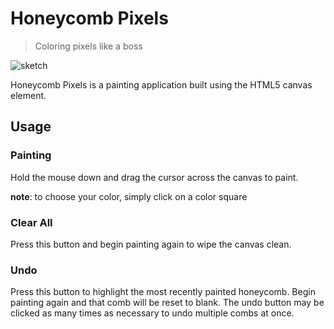 Honeycomb Pixels
============

> Coloring pixels like a boss

![sketch](http://i59.tinypic.com/2a5cf7k.png)

Honeycomb Pixels is a painting application built using the HTML5 canvas element.

## Usage

### Painting
Hold the mouse down and drag the cursor across the canvas to paint.

**note**: to choose your color, simply click on a color square

### Clear All
Press this button and begin painting again to wipe the canvas clean.

### Undo
Press this button to highlight the most recently painted honeycomb. Begin painting again and that comb will be reset to blank. The undo button may be clicked as many times as necessary to undo multiple combs at once.

